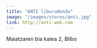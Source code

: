 ```yaml
---
title: "ANTI liburudenda"
image: "/images/stores/anti.jpg"
link: http://anti-web.com
---
```


Maiatzaren bia kalea 2, Bilbo
